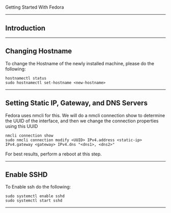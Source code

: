 #
Getting Started With Fedora

---

## Introduction


---

## Changing Hostname 

To change the Hostname of the newly installed machine, please do the following:

	hostnamectl status
	sudo hostnamectl set-hostname <new-hostname>

---

## Setting Static IP, Gateway, and DNS Servers

Fedora uses nmcli for this. We will do a nmcli connection show to determine the UUID of the 
interface, and then we change the connection properties using this UUID

	nmcli connection show
	sudo nmcli connection modify <UUID> IPv4.address <static-ip> IPv4.gateway <gateway> IPv4.dns "<dns1>, <dns2>"

For best results, perform a reboot at this step.

---

## Enable SSHD

To Enable ssh do the following:

	sudo systemctl enable sshd
	sudo systemctl start sshd

---


